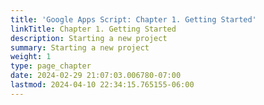 ```yaml
---
title: 'Google Apps Script: Chapter 1. Getting Started'
linkTitle: Chapter 1. Getting Started
description: Starting a new project
summary: Starting a new project
weight: 1
type: page_chapter
date: 2024-02-29 21:07:03.006780-07:00
lastmod: 2024-04-10 22:34:15.765155-06:00
---
```

